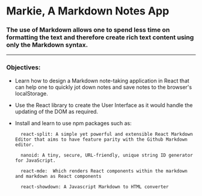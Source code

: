 # Markie, A Markdown Notes App

### The use of Markdown allows one to spend less time on formatting the text and therefore create rich text content using only the Markdown syntax.

---

<h3><b>Objectives:</b></h3>

- Learn how to design a Markdown note-taking application in React that can help one to quickly jot down notes and save notes to the browser's localStorage.

- Use the React library to create the User Interface as it would handle the updating of the DOM as required.

- Install and learn to use npm packages such as:

        react-split: A simple yet powerful and extensible React Markdown Editor that aims to have feature parity with the Github Markdown editor.

        nanoid: A tiny, secure, URL-friendly, unique string ID generator for JavaScript.

        react-mde:  Which renders React components within the markdown and markdown as React components

        react-showdown: A Javascript Markdown to HTML converter
